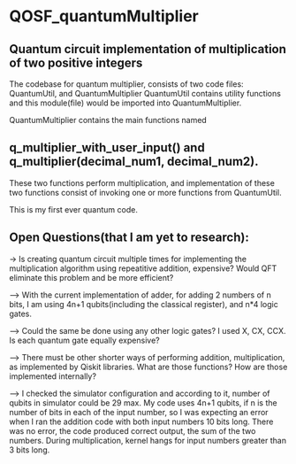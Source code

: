 # QOSF_quantumMultiplier
Quantum circuit implementation of multiplication of two positive integers
--------------------------------------------------------------------

The codebase for quantum multiplier, consists of two code files: QuantumUtil, and QuantumMultiplier
QuantumUtil contains utility functions and this module(file) would be imported into QuantumMultiplier.

QuantumMultiplier contains the main functions named

q_multiplier_with_user_input() and q_multiplier(decimal_num1, decimal_num2).
-------------------------------------------------------------------
These two functions perform multiplication, and implementation of these two functions consist of invoking one or more functions from QuantumUtil.


This is my first ever quantum code.

Open Questions(that I am yet to research):
---------------------------------------------
-> Is creating quantum circuit multiple times for implementing the multiplication algorithm using repeatitive addition, expensive? Would QFT eliminate this problem and be more efficient?

--> With the current implementation of adder, for adding 2 numbers of n bits, I am using 4n+1 qubits(including the classical register), and n*4 logic gates.

--> Could the same be done using any other logic gates? I used X, CX, CCX. Is each quantum gate equally expensive?

--> There must be other shorter ways of performing addition, multiplication, as implemented by Qiskit libraries. What are those functions? How are those implemented internally?

--> I checked the simulator configuration and according to it, number of qubits in simulator could be 29 max.
My code uses 4n+1 qubits, if n is the number of bits in each of the input number, so I was expecting an error when I ran the addition code with both input numbers 10 bits long. There was no error, the code produced correct output, the sum of the two numbers. During multiplication, kernel hangs for input numbers greater than 3 bits long.
